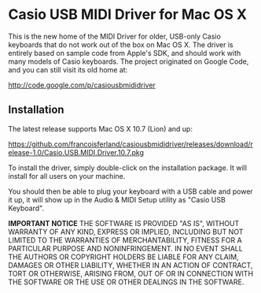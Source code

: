 # Casio USB MIDI Driver for Mac OS X


This is the new home of the MIDI Driver for older, USB-only Casio keyboards that do not work out of the box on Mac OS X. The driver is entirely based on sample code from Apple's SDK, and should work with many models of Casio keyboards. The project originated on Google Code, and you can still visit its old home at:

http://code.google.com/p/casiousbmididriver

## Installation

The latest release supports Mac OS X 10.7 (Lion) and up:

https://github.com/francoisferland/casiousbmididriver/releases/download/release-1.0/Casio.USB.MIDI.Driver.10.7.pkg


To install the driver, simply double-click on the installation package. It will install for all users on your machine.

You should then be able to plug your keyboard with a USB cable and power it up, it will show up in the Audio & MIDI Setup utility as "Casio USB Keyboard".

**IMPORTANT NOTICE** THE SOFTWARE IS PROVIDED "AS IS", WITHOUT WARRANTY OF ANY KIND, EXPRESS OR IMPLIED, INCLUDING BUT NOT LIMITED TO THE WARRANTIES OF MERCHANTABILITY, FITNESS FOR A PARTICULAR PURPOSE AND NONINFRINGEMENT. IN NO EVENT SHALL THE AUTHORS OR COPYRIGHT HOLDERS BE LIABLE FOR ANY CLAIM, DAMAGES OR OTHER LIABILITY, WHETHER IN AN ACTION OF CONTRACT, TORT OR OTHERWISE, ARISING FROM, OUT OF OR IN CONNECTION WITH THE SOFTWARE OR THE USE OR OTHER DEALINGS IN THE SOFTWARE.

